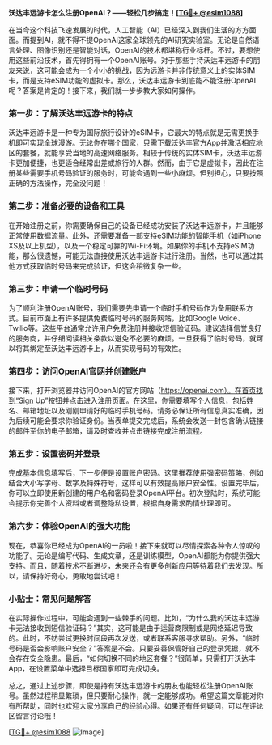 **沃达丰远游卡怎么注册OpenAI？——轻松几步搞定！[[TG💪+ @esim1088](https://t.me/s/esim1088)]**

在当今这个科技飞速发展的时代，人工智能（AI）已经深入到我们生活的方方面面。而提到AI，就不得不提OpenAI这家全球领先的AI研究实验室。无论是自然语言处理、图像识别还是智能对话，OpenAI的技术都堪称行业标杆。不过，要想使用这些前沿技术，首先得拥有一个OpenAI账号。对于那些手持沃达丰远游卡的朋友来说，这可能会成为一个小小的挑战，因为远游卡并非传统意义上的实体SIM卡，而是支持eSIM功能的虚拟卡。那么，沃达丰远游卡到底能不能注册OpenAI呢？答案是肯定的！接下来，我们就一步步教大家如何操作。

### 第一步：了解沃达丰远游卡的特点

沃达丰远游卡是一种专为国际旅行设计的eSIM卡，它最大的特点就是无需更换手机即可实现全球漫游。无论你在哪个国家，只需下载沃达丰官方App并激活相应地区的套餐，就能享受当地的高速网络服务。相较于传统的实体SIM卡，沃达丰远游卡更加便捷，也更适合经常出差或旅行的人群。然而，由于它是虚拟卡，因此在注册某些需要手机号码验证的服务时，可能会遇到一些小麻烦。但别担心，只要按照正确的方法操作，完全没问题！

### 第二步：准备必要的设备和工具

在开始注册之前，你需要确保自己的设备已经成功安装了沃达丰远游卡，并且能够正常使用数据流量。此外，还需要准备一部支持eSIM功能的智能手机（如iPhone XS及以上机型），以及一个稳定可靠的Wi-Fi环境。如果你的手机不支持eSIM功能，那么很遗憾，可能无法直接使用沃达丰远游卡进行注册。当然，也可以通过其他方式获取临时号码来完成验证，但这会稍微复杂一些。

### 第三步：申请一个临时号码

为了顺利注册OpenAI账号，我们需要先申请一个临时手机号码作为备用联系方式。目前市面上有许多提供免费临时号码的服务网站，比如Google Voice、Twilio等。这些平台通常允许用户免费注册并接收短信验证码。建议选择信誉良好的服务商，并仔细阅读相关条款以避免不必要的麻烦。一旦获得了临时号码，就可以将其绑定至沃达丰远游卡上，从而实现号码的有效性。

### 第四步：访问OpenAI官网并创建账户

接下来，打开浏览器并访问OpenAI的官方网站（https://openai.com）。在首页找到“Sign Up”按钮并点击进入注册页面。在这里，你需要填写个人信息，包括姓名、邮箱地址以及刚刚申请好的临时手机号码。请务必保证所有信息真实准确，因为后续可能会要求你验证身份。当表单提交完成后，系统会发送一封包含确认链接的邮件至你的电子邮箱，请及时查收并点击链接完成注册流程。

### 第五步：设置密码并登录

完成基本信息填写后，下一步便是设置账户密码。这里推荐使用强密码策略，例如结合大小写字母、数字及特殊符号，这样可以有效提高账户安全性。设置完毕后，你可以立即使用新创建的用户名和密码登录OpenAI平台。初次登陆时，系统可能会提示你完善个人资料或者调整隐私设置，根据自身需求酌情处理即可。

### 第六步：体验OpenAI的强大功能

现在，恭喜你已经成为OpenAI的一员啦！接下来就可以尽情探索各种令人惊叹的功能了。无论是编写代码、生成文章，还是训练模型，OpenAI都能为你提供强大支持。而且，随着技术不断进步，未来还会有更多创新应用等待着我们去发现。所以，请保持好奇心，勇敢地尝试吧！

### 小贴士：常见问题解答

在实际操作过程中，可能会遇到一些棘手的问题。比如，“为什么我的沃达丰远游卡无法接收到短信验证码？”其实，这可能是由于运营商限制或是网络延迟导致的。此时，不妨尝试更换时间段再次发送，或者联系客服寻求帮助。另外，“临时号码是否会影响账户安全？”答案是不会。只要妥善保管好自己的登录凭据，就不会存在安全隐患。最后，“如何切换不同的地区套餐？”很简单，只需打开沃达丰App，在设置菜单中选择目标国家即可完成切换。

总之，通过上述步骤，即使是持有沃达丰远游卡的朋友也能轻松注册OpenAI账号。虽然过程稍显繁琐，但只要耐心操作，就一定能够成功。希望这篇文章能对你有所帮助，同时也欢迎大家分享自己的经验心得。如果还有任何疑问，可以在评论区留言讨论哦！

[[TG💪+ @esim1088](https://t.me/s/esim1088) ![Image](https://i.postimg.cc/4NQfJmqS/Snipaste-2025-05-13-00-14-12.png)]